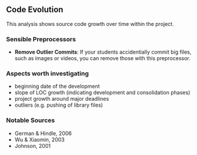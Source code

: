 ## Code Evolution
This analysis shows source code growth over time within the project.

### Sensible Preprocessors
- **Remove Outlier Commits**: If your students accidentially commit big files,
such as images or videos, you can remove those with this preprocessor.

### Aspects worth investigating
- beginning date of the development
- slope of LOC growth (indicating development and consolidation phases)
- project growth around major deadlines
- outliers (e.g. pushing of library files)

### Notable Sources
- German & Hindle, 2006
- Wu & Xiaomin, 2003
- Johnson, 2001